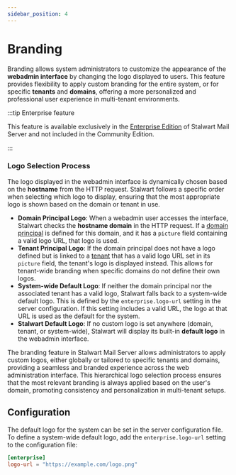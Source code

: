 ```yaml
---
sidebar_position: 4
---
```


# Branding

Branding allows system administrators to customize the appearance of the **webadmin interface** by changing the logo displayed to users. This feature provides flexibility to apply custom branding for the entire system, or for specific **tenants** and **domains**, offering a more personalized and professional user experience in multi-tenant environments.

:::tip Enterprise feature

This feature is available exclusively in the [Enterprise Edition](/docs/server/enterprise) of Stalwart Mail Server and not included in the Community Edition.

:::

### Logo Selection Process

The logo displayed in the webadmin interface is dynamically chosen based on the **hostname** from the HTTP request. Stalwart follows a specific order when selecting which logo to display, ensuring that the most appropriate logo is shown based on the domain or tenant in use.

- **Domain Principal Logo**: When a webadmin user accesses the interface, Stalwart checks the **hostname domain** in the HTTP request. If a [domain principal](/docs/auth/principals/domain) is defined for this domain, and it has a `picture` field containing a valid logo URL, that logo is used.
- **Tenant Principal Logo**: If the domain principal does not have a logo defined but is linked to a [tenant](/docs/auth/authorization/tenants) that has a valid logo URL set in its `picture` field, the tenant's logo is displayed instead. This allows for tenant-wide branding when specific domains do not define their own logos.
- **System-wide Default Logo**:  If neither the domain principal nor the associated tenant has a valid logo, Stalwart falls back to a system-wide default logo. This is defined by the `enterprise.logo-url` setting in the server configuration. If this setting includes a valid URL, the logo at that URL is used as the default for the system.
- **Stalwart Default Logo**: If no custom logo is set anywhere (domain, tenant, or system-wide), Stalwart will display its built-in **default logo** in the webadmin interface.

The branding feature in Stalwart Mail Server allows administrators to apply custom logos, either globally or tailored to specific tenants and domains, providing a seamless and branded experience across the web administration interface. This hierarchical logo selection process ensures that the most relevant branding is always applied based on the user's domain, promoting consistency and personalization in multi-tenant setups.

## Configuration

The default logo for the system can be set in the server configuration file. To define a system-wide default logo, add the `enterprise.logo-url` setting to the configuration file:

```toml
[enterprise]
logo-url = "https://example.com/logo.png"
```
